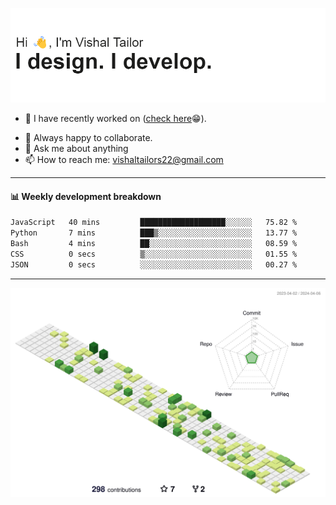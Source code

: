 ![Hi, I'm Vishal Tailor. I design. I develop.](https://github.com/vishaltailors/vishaltailors/blob/main/header.png?raw=true)

- 🔭 I have recently worked on ([check here](https://vishaltailor.com)😁).
<!-- - 🎦 Currently watching: JavaScript: The Hard Parts By Will Sentance. -->
- 👯 Always happy to collaborate.
- 💬 Ask me about anything
- 📫 How to reach me: <a href="mailto:vishaltailors22@gmail.com">vishaltailors22@gmail.com</a>

<hr /> 
<h4>📊 Weekly development breakdown</h4>
<!--START_SECTION:waka-->

```txt
JavaScript   40 mins         ███████████████████░░░░░░   75.82 %
Python       7 mins          ███▒░░░░░░░░░░░░░░░░░░░░░   13.77 %
Bash         4 mins          ██░░░░░░░░░░░░░░░░░░░░░░░   08.59 %
CSS          0 secs          ▒░░░░░░░░░░░░░░░░░░░░░░░░   01.55 %
JSON         0 secs          ░░░░░░░░░░░░░░░░░░░░░░░░░   00.27 %
```

<!--END_SECTION:waka-->
<hr /> 

![](./profile-3d-contrib/profile-green-animate.svg)
